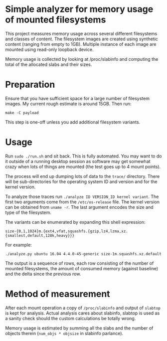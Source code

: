 # Simple analyzer for memory usage of mounted filesystems

This project measures memory usage across several different filesystems and
classes of content. The filesystem images are created using synthetic content
(ranging from empty to 1GB). Multiple instance of each image are mounted using
read-only loopback device.

Memory usage is collected by looking at /proc/slabinfo and computing the total
of the allocated slabs and their sizes.

# Preparation

Ensure that you have sufficient space for a large number of filesystem images.
My current rough estimate is around 15GB. Then run:

`make -C payload`

This step is one-off unless you add additional filesystem variants.

# Usage

Run `sudo ./run.sh` and sit back. This is fully automated. You may want to do
it outside of a running desktop session as software may get somewhat crazy when
lots of things are mounted (the test goes up to 4 mount points).

The process will end up dumping lots of data to the `trace/` directory. There
will be sub-directories for the operating system ID and version and for the
kernel version.

To analyze those traces run `./analyze ID VERSION_ID kernel variant`. The first
two arguments come from the `/etc/os-release` file. The kernel version can be
obtained from `uname -r`. The last argument encodes the size and type of the
filesystem.

The variants can be enumerated by expanding this shell expression:

`size-{0,1,1024}m.{ext4,vfat,squashfs.{gzip,lz4,lzma,xz.{smallest,default,128k,heavy}}}`

For example:

`./analyze.py ubuntu 16.04 4.4.0-45-generic size-1m.squashfs.xz.default`

The output is a sequence of rows, each row consisting of the number of mounted
filesystems, the amount of consumed memory (against baseline) and the delta
since the previous row.

# Method of measurement

After each mount operation a copy of `/proc/slabinfo` and output of `slabtop`
is kept for analysis. Actual analysis cares about slabinfo, slabtop is used as
a sanity check should the custom calculations be totally wrong.

Memory usage is estimated by summing all the slabs and the number of objects
therein (`num_objs * objsize` in slabinfo parlance).
